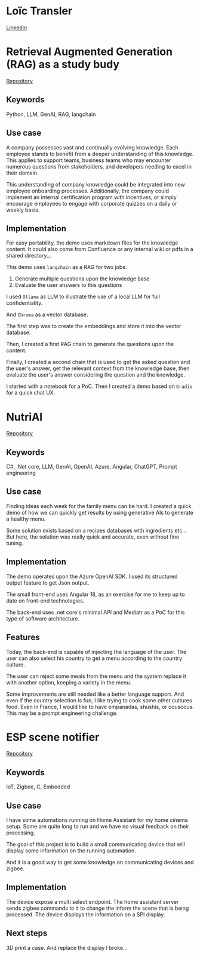 # Loïc Transler

[Linkedin](https://www.linkedin.com/in/loictransler/)

# Retrieval Augmented Generation (RAG) as a study budy

[Repository](https://github.com/loictr/rag-as-study-buddy)

## Keywords

Python, LLM, GenAI, RAG, langchain

## Use case

A company possesses vast and continually evolving knowledge. Each employee stands to benefit from a deeper understanding of this knowledge. This applies to support teams, business teams who may encounter numerous questions from stakeholders, and developers needing to excel in their domain.

This understanding of company knowledge could be integrated into new employee onboarding processes. Additionally, the company could implement an internal certification program with incentives, or simply encourage employees to engage with corporate quizzes on a daily or weekly basis.

## Implementation

For easy portability, the demo uses markdown files for the knowledge content. It could also come from Confluence or any internal wiki or pdfs in a shared directory...

This demo uses `langchain` as a RAG for two jobs:
1. Generate multiple questions upon the knowledge base
2. Evaluate the user answers to this questions

I used `Ollama` as LLM to illustrate the use of a local LLM for full confidentiality.

And `Chroma` as a vector database.

The first step was to create the embeddings and store it into the vector database.

Then, I created a first RAG chain to generate the questions upon the content.

Finally, I created a second chain that is used to get the asked question and the user's answer, get the relevant context from the knowledge base, then evaluate the user's answer considering the question and the knowledge.

I started with a notebook for a PoC. Then I created a demo based on `Gradio` for a quick chat UX.

# NutriAI

[Repository](https://github.com/loictr/rag-as-study-buddy)

## Keywords

C#, .Net core, LLM, GenAI, OpenAI, Azure, Angular, ChatGPT, Prompt engineering

## Use case

Finding ideas each week for the family menu can be hard. I created a quick demo of how we can quickly get results by using generative AIs to generate a healthy menu.

Some solution exists based on a recipes databases with ingredients etc... But here, the solution was really quick and accurate, even without fine tuning.

## Implementation

The demo operates upon the Azure OpenAI SDK. I used its structured output feature to get Json output.

The small front-end uses Angular 18, as an exercise for me to keep up to date on front-end technologies.

The back-end uses .net core's minimal API and Mediatr as a PoC for this type of software architecture.

## Features

Today, the back-end is capable of injecting  the language of the user. The user can also select his country to get a menu according to the country culture.

The user can reject some meals from the menu and the system replace it with another option, keeping a variety in the menu.

Some improvements are still needed like a better language support. And even if the country selection is fun, I like trying to cook some other cultures food. Even in France, I would like to have empanadas, shushis, or couscous. This may be a prompt engineering challenge.

# ESP scene notifier

[Repository](https://github.com/loictr/esp-scene-notifier-st7789)

## Keywords

IoT, Zigbee, C, Embedded

## Use case

I have some automations running on Home Assistant for my home cinema setup. Some are quite long to run and we have no visual feedback on their processing.

The goal of this project is to build a small communicating device that will display some information on the running automation.

And it is a good way to get some knowledge on communicating devices and zigbee.

## Implementation

The device expose a multi select endpoint. The home assistant server sends zigbee commands to it to change the inform the scene that is being processed.
The device displays the information on a SPI display.

## Next steps

3D print a case. And replace the display I broke...
